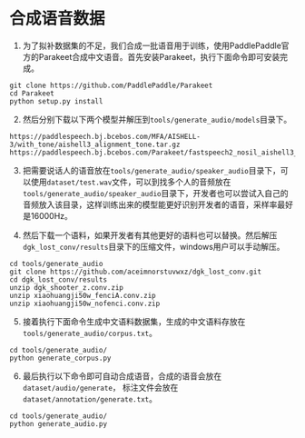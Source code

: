 # 合成语音数据

1. 为了拟补数据集的不足，我们合成一批语音用于训练，使用PaddlePaddle官方的Parakeet合成中文语音。首先安装Parakeet，执行下面命令即可安装完成。
```shell
git clone https://github.com/PaddlePaddle/Parakeet
cd Parakeet
python setup.py install
```

2. 然后分别下载以下两个模型并解压到`tools/generate_audio/models`目录下。
```shell
https://paddlespeech.bj.bcebos.com/MFA/AISHELL-3/with_tone/aishell3_alignment_tone.tar.gz
https://paddlespeech.bj.bcebos.com/Parakeet/fastspeech2_nosil_aishell3_ckpt_0.4.zip
```

3. 把需要说话人的语音放在`tools/generate_audio/speaker_audio`目录下，可以使用`dataset/test.wav`文件，可以到找多个人的音频放在`tools/generate_audio/speaker_audio`目录下，开发者也可以尝试入自己的音频放入该目录，这样训练出来的模型能更好识别开发者的语音，采样率最好是16000Hz。

4. 然后下载一个语料，如果开发者有其他更好的语料也可以替换。然后解压`dgk_lost_conv/results`目录下的压缩文件，windows用户可以手动解压。
```shell
cd tools/generate_audio
git clone https://github.com/aceimnorstuvwxz/dgk_lost_conv.git
cd dgk_lost_conv/results
unzip dgk_shooter_z.conv.zip
unzip xiaohuangji50w_fenciA.conv.zip
unzip xiaohuangji50w_nofenci.conv.zip
```

5. 接着执行下面命令生成中文语料数据集，生成的中文语料存放在`tools/generate_audio/corpus.txt`。
```shell
cd tools/generate_audio/
python generate_corpus.py
```

6. 最后执行以下命令即可自动合成语音，合成的语音会放在`dataset/audio/generate`， 标注文件会放在`dataset/annotation/generate.txt`。
```shell
cd tools/generate_audio/
python generate_audio.py
```